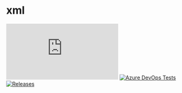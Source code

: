 # xml

[![Azure Pipelines](https://dev.azure.com/unmango/UnMango/_apis/build/status/unmango.xml?branchName=master)](https://dev.azure.com/unmango/UnMango/_build/latest?definitionId=6&branchName=master)
[![Azure DevOps Tests](https://img.shields.io/azure-devops/tests/unmango/UnMango/6/master)](https://dev.azure.com/unmango/UnMango/_build/latest?definitionId=6&branchName=master)
[![Releases](https://img.shields.io/github/release/unmango/Xml.svg)](https://github.com/unmango/Xml/releases)
